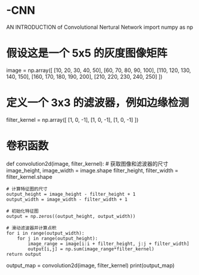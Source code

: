 # -CNN
AN INTRODUCTION of Convolutional Nertural Network
import numpy as np

# 假设这是一个 5x5 的灰度图像矩阵
image = np.array([
    [10, 20, 30, 40, 50],
    [60, 70, 80, 90, 100],
    [110, 120, 130, 140, 150],
    [160, 170, 180, 190, 200],
    [210, 220, 230, 240, 250]
])

# 定义一个 3x3 的滤波器，例如边缘检测
filter_kernel = np.array([
    [1, 0, -1],
    [1, 0, -1],
    [1, 0, -1]
])

# 卷积函数
def convolution2d(image, filter_kernel):
    # 获取图像和滤波器的尺寸
    image_height, image_width = image.shape
    filter_height, filter_width = filter_kernel.shape

    # 计算特征图的尺寸
    output_height = image_height - filter_height + 1
    output_width = image_width - filter_width + 1

    # 初始化特征图
    output = np.zeros((output_height, output_width))

    # 滑动滤波器并计算点积
    for i in range(output_width):
        for j in range(output_height):
            image_range = image[i:i + filter_height, j:j + filter_width]
            output[i,j] = np.sum(image_range*filter_kernel)
    return output
output_map = convolution2d(image, filter_kernel)
print(output_map)
